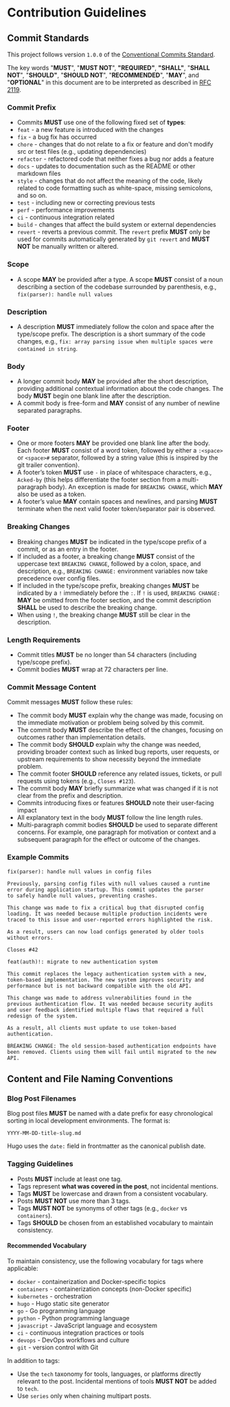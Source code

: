 # Contribution Guidelines

## Commit Standards

This project follows version `1.0.0` of the [Conventional Commits Standard][01].

The key words "**MUST**", "**MUST NOT**", **"REQUIRED"**, **"SHALL"**, "**SHALL
NOT**", "**SHOULD"**, "**SHOULD NOT**", "**RECOMMENDED**", "**MAY**", and
"**OPTIONAL**" in this document are to be interpreted as described in [RFC
2119][02].

### Commit Prefix

- Commits **MUST** use one of the following fixed set of **types**:
- `feat` - a new feature is introduced with the changes
- `fix` - a bug fix has occurred
- `chore` - changes that do not relate to a fix or feature and don't modify src
  or test files (e.g., updating dependencies)
- `refactor` - refactored code that neither fixes a bug nor adds a feature
- `docs` - updates to documentation such as the README or other markdown files
- `style` - changes that do not affect the meaning of the code, likely related
  to code formatting such as white-space, missing semicolons, and so on.
- `test` - including new or correcting previous tests
- `perf` - performance improvements
- `ci` - continuous integration related
- `build` - changes that affect the build system or external dependencies
- `revert` - reverts a previous commit. The `revert` prefix **MUST** only be
  used for commits automatically generated by `git revert` and **MUST NOT** be
  manually written or altered.

### Scope

- A scope **MAY** be provided after a type. A scope **MUST** consist of a noun
  describing a section of the codebase surrounded by parenthesis, e.g.,
  `fix(parser): handle null values`

### Description

- A description **MUST** immediately follow the colon and space after the
  type/scope prefix. The description is a short summary of the code changes,
  e.g., `fix: array parsing issue when multiple spaces were contained in
  string`.

### Body

- A longer commit body **MAY** be provided after the short description,
  providing additional contextual information about the code changes. The body
  **MUST** begin one blank line after the description.
- A commit body is free-form and **MAY** consist of any number of newline
  separated paragraphs.

### Footer

- One or more footers **MAY** be provided one blank line after the body. Each
  footer **MUST** consist of a word token, followed by either a `:<space>` or
  `<space>#` separator, followed by a string value (this is inspired by the git
  trailer convention).
- A footer’s token **MUST** use `-` in place of whitespace characters, e.g.,
  `Acked-by` (this helps differentiate the footer section from a multi-paragraph
  body). An exception is made for `BREAKING CHANGE`, which **MAY** also be used
  as a token.
- A footer’s value **MAY** contain spaces and newlines, and parsing **MUST**
  terminate when the next valid footer token/separator pair is observed.

### Breaking Changes

- Breaking changes **MUST** be indicated in the type/scope prefix of a commit,
  or as an entry in the footer.
- If included as a footer, a breaking change **MUST** consist of the uppercase
  text `BREAKING CHANGE`, followed by a colon, space, and description, e.g.,
  `BREAKING CHANGE:` environment variables now take precedence over config
  files.
- If included in the type/scope prefix, breaking changes **MUST** be indicated
  by a `!` immediately before the `:`. If `!` is used, `BREAKING CHANGE:`
  **MAY** be omitted from the footer section, and the commit description
  **SHALL** be used to describe the breaking change.
- When using `!`, the breaking change **MUST** still be clear in the
  description.

### Length Requirements

- Commit titles **MUST** be no longer than 54 characters (including type/scope
  prefix).
- Commit bodies **MUST** wrap at 72 characters per line.

### Commit Message Content

Commit messages **MUST** follow these rules:

- The commit body **MUST** explain why the change was made, focusing on the
  immediate motivation or problem being solved by this commit.
- The commit body **MUST** describe the effect of the changes, focusing on
  outcomes rather than implementation details.
- The commit body **SHOULD** explain why the change was needed, providing
  broader context such as linked bug reports, user requests, or upstream
  requirements to show necessity beyond the immediate problem.
- The commit footer **SHOULD** reference any related issues, tickets, or pull
  requests using tokens (e.g., `Closes #123`).
- The commit body **MAY** briefly summarize what was changed if it is not clear
  from the prefix and description.
- Commits introducing fixes or features **SHOULD** note their user-facing impact
- All explanatory text in the body **MUST** follow the line length rules.
- Multi-paragraph commit bodies **SHOULD** be used to separate different
  concerns. For example, one paragraph for motivation or context and a
  subsequent paragraph for the effect or outcome of the changes.

### Example Commits

```text
fix(parser): handle null values in config files

Previously, parsing config files with null values caused a runtime
error during application startup. This commit updates the parser
to safely handle null values, preventing crashes.

This change was made to fix a critical bug that disrupted config
loading. It was needed because multiple production incidents were
traced to this issue and user-reported errors highlighted the risk.

As a result, users can now load configs generated by older tools
without errors.

Closes #42
```

```text
feat(auth)!: migrate to new authentication system

This commit replaces the legacy authentication system with a new,
token-based implementation. The new system improves security and
performance but is not backward compatible with the old API.

This change was made to address vulnerabilities found in the
previous authentication flow. It was needed because security audits
and user feedback identified multiple flaws that required a full
redesign of the system.

As a result, all clients must update to use token-based authentication.

BREAKING CHANGE: The old session-based authentication endpoints have
been removed. Clients using them will fail until migrated to the new
API.
```

## Content and File Naming Conventions

### Blog Post Filenames

Blog post files **MUST** be named with a date prefix for easy chronological
sorting in local development environments. The format is:

```text
YYYY-MM-DD-title-slug.md
```

Hugo uses the `date:` field in frontmatter as the canonical publish date.

### Tagging Guidelines

- Posts **MUST** include at least one tag.
- Tags represent **what was covered in the post**, not incidental mentions.
- Tags **MUST** be lowercase and drawn from a consistent vocabulary.
- Posts **MUST NOT** use more than 3 tags.
- Tags **MUST NOT** be synonyms of other tags (e.g.,  `docker` vs `containers`).
- Tags **SHOULD** be chosen from an established vocabulary to maintain
  consistency.

#### Recommended Vocabulary

To maintain consistency, use the following vocabulary for tags where applicable:

- `docker` - containerization and Docker-specific topics
- `containers` - containerization concepts (non-Docker specific)
- `kubernetes` - orchestration
- `hugo` - Hugo static site generator
- `go` - Go programming language
- `python` - Python programming language
- `javascript` - JavaScript language and ecosystem
- `ci` - continuous integration practices or tools
- `devops` - DevOps workflows and culture
- `git` - version control with Git

In addition to tags:

- Use the `tech` taxonomy for tools, languages, or platforms directly relevant
  to the post. Incidental mentions of tools **MUST NOT** be added to `tech`.
- Use `series` only when chaining multipart posts.

[01]: https://www.conventionalcommits.org/en/v1.0.0/#specification
[02]: https://www.ietf.org/rfc/rfc2119.txt
